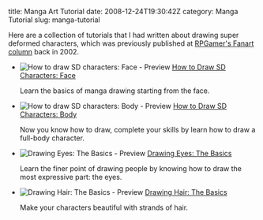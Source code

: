 title: Manga Art Tutorial
date: 2008-12-24T19:30:42Z
category: Manga Tutorial
slug: manga-tutorial

Here are a collection of tutorials that I had written about drawing super deformed characters, which was previously published at [RPGamer's Fanart column](http://www.rpgamer.com/fanart/) back in 2002.

- ![How to draw SD characters: Face - Preview]({static}/images/2008/12/preview.png)
  [How to Draw SD Characters: Face]({filename}manga-tutorial/how-to-draw-sd-characters-face.md)

    Learn the basics of manga drawing starting from the face.

- ![How to draw SD characters: Body - Preview]({static}/images/2008/12/preview.gif)
  [How to Draw SD Characters: Body]({filename}manga-tutorial/how-to-draw-sd-characters-body.md)

    Now you know how to draw, complete your skills by learn how to draw a full-body character.

- ![Drawing Eyes: The Basics - Preview]({static}/images/2008/12/preview1.gif)
  [Drawing Eyes: The Basics]({filename}manga-tutorial/drawing-eyes-the-basics.md)

    Learn the finer point of drawing people by knowing how to draw the most expressive part: the eyes.

- ![Drawing Hair: The Basics - Preview]({static}/images/2008/12/preview.jpg)
  [Drawing Hair: The Basics]({filename}manga-tutorial/drawing-hair-the-basics.md)

    Make your characters beautiful with strands of hair.
